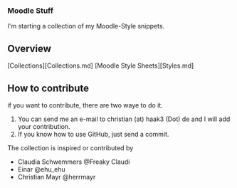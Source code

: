 ### Moodle Stuff ###

I'm starting a collection of my Moodle-Style snippets. 

## Overview ##

[Collections][Collections.md] 
[Moodle Style Sheets][Styles.md]


## How to contribute ##

if you want to contribute, there are two waye to do it. 

1. You can send me an e-mail to christian (at) haak3 (Dot) de and I will add your contribution.
2. If you know how to use GitHub, just send a commit.


The collection is inspired or contributed by
- Claudia Schwemmers @Freaky Claudi
- Einar @ehu_ehu
- Christian Mayr @herrmayr